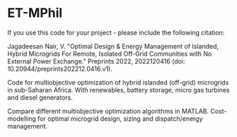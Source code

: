 # ET-MPhil

If you use this code for your project - please include the following citation:

Jagadeesan Nair, V. "Optimal Design & Energy Management of Islanded, Hybrid Microgrids For Remote, Isolated Off-Grid Communities with No External Power Exchange." Preprints 2022, 2022120416 (doi: 10.20944/preprints202212.0416.v1).

Code for multiobjective optimization of hybrid islanded (off-grid) microgrids in sub-Saharan Africa. With renewables, battery storage, micro gas turbines and diesel generators. 

Compare different multiobjective optimization algorithms in MATLAB. Cost-modelling for optimal microgrid design, sizing and dispatch/energy management.
